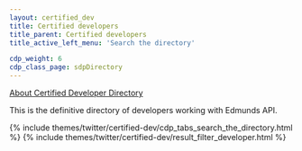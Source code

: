 ```yaml
---
layout: certified_dev
title: Certified developers
title_parent: Certified developers
title_active_left_menu: 'Search the directory'

cdp_weight: 6
cdp_class_page: sdpDirectory
---
```



<a class="linkAboutSDP" href="#" title="About Certified Developer Directory">About Certified Developer Directory
</a>
<p>This is the definitive directory of developers working with Edmunds API.
</p>




{% include themes/twitter/certified-dev/cdp_tabs_search_the_directory.html %}
{% include themes/twitter/certified-dev/result_filter_developer.html %}
